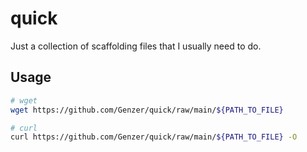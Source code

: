 # quick

Just a collection of scaffolding files that I usually need to do.

## Usage

```bash
# wget
wget https://github.com/Genzer/quick/raw/main/${PATH_TO_FILE}

# curl
curl https://github.com/Genzer/quick/raw/main/${PATH_TO_FILE} -O
```

